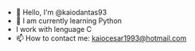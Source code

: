 - 👋 Hello, I'm @kaiodantas93
- 🌱 I am currently learning Python
- I work with lenguage C
- 📫 How to contact me: kaiocesar1993@hotmail.com
<!---
kaiodantas93/kaiodantas93 is a ✨ special ✨ repository because its `README.md` (this file) appears on your GitHub profile.
You can click the Preview link to take a look at your changes.
--->
